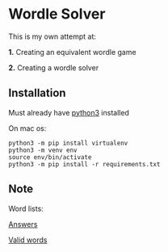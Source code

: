 # Wordle Solver
This is my own attempt at: 

__1.__ Creating an equivalent wordle game

__2.__ Creating a wordle solver

## Installation
Must already have [python3](https://www.python.org/downloads/) installed

On mac os: 
```
python3 -m pip install virtualenv
python3 -m venv env
source env/bin/activate
python3 -m pip install -r requirements.txt
```

## Note
Word lists:

[Answers](https://gist.github.com/cfreshman/a03ef2cba789d8cf00c08f767e0fad7b)

[Valid words](https://gist.github.com/cfreshman/cdcdf777450c5b5301e439061d29694c)